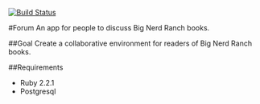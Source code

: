[![Build Status](https://magnum.travis-ci.com/bignerdranch/Forum.svg?token=eJs3yPt6XuqFzzXes9Eb&branch=master)](https://magnum.travis-ci.com/bignerdranch/Forum)

#Forum
An app for people to discuss Big Nerd Ranch books.

##Goal
Create a collaborative environment for readers of Big Nerd Ranch books.

##Requirements
* Ruby 2.2.1
* Postgresql
